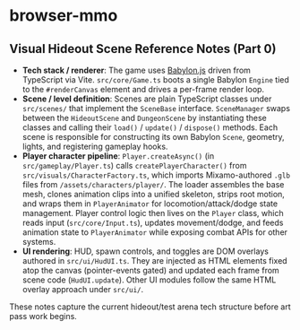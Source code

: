 # browser-mmo

## Visual Hideout Scene Reference Notes (Part 0)
- **Tech stack / renderer**: The game uses [Babylon.js](https://www.babylonjs.com/) driven from TypeScript via Vite. `src/core/Game.ts` boots a single Babylon `Engine` tied to the `#renderCanvas` element and drives a per-frame render loop.
- **Scene / level definition**: Scenes are plain TypeScript classes under `src/scenes/` that implement the `SceneBase` interface. `SceneManager` swaps between the `HideoutScene` and `DungeonScene` by instantiating these classes and calling their `load()` / `update()` / `dispose()` methods. Each scene is responsible for constructing its own Babylon `Scene`, geometry, lights, and registering gameplay hooks.
- **Player character pipeline**: `Player.createAsync()` (in `src/gameplay/Player.ts`) calls `createPlayerCharacter()` from `src/visuals/CharacterFactory.ts`, which imports Mixamo-authored `.glb` files from `/assets/characters/player/`. The loader assembles the base mesh, clones animation clips into a unified skeleton, strips root motion, and wraps them in `PlayerAnimator` for locomotion/attack/dodge state management. Player control logic then lives on the `Player` class, which reads input (`src/core/Input.ts`), updates movement/dodge, and feeds animation state to `PlayerAnimator` while exposing combat APIs for other systems.
- **UI rendering**: HUD, spawn controls, and toggles are DOM overlays authored in `src/ui/HudUI.ts`. They are injected as HTML elements fixed atop the canvas (pointer-events gated) and updated each frame from scene code (`HudUI.update`). Other UI modules follow the same HTML overlay approach under `src/ui/`.

These notes capture the current hideout/test arena tech structure before art pass work begins.
